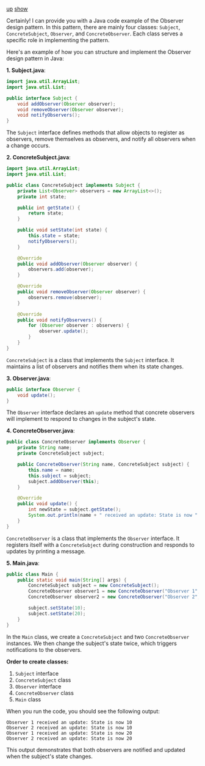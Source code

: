 [up](../README.md)  [show](./script/page01.md)

Certainly! I can provide you with a Java code example of the Observer design pattern. In this pattern, there are mainly four classes: `Subject`, `ConcreteSubject`, `Observer`, and `ConcreteObserver`. Each class serves a specific role in implementing the pattern.

Here's an example of how you can structure and implement the Observer design pattern in Java:

**1. Subject.java**:
```java
import java.util.ArrayList;
import java.util.List;

public interface Subject {
    void addObserver(Observer observer);
    void removeObserver(Observer observer);
    void notifyObservers();
}
```

The `Subject` interface defines methods that allow objects to register as observers, remove themselves as observers, and notify all observers when a change occurs.

**2. ConcreteSubject.java**:
```java
import java.util.ArrayList;
import java.util.List;

public class ConcreteSubject implements Subject {
    private List<Observer> observers = new ArrayList<>();
    private int state;

    public int getState() {
        return state;
    }

    public void setState(int state) {
        this.state = state;
        notifyObservers();
    }

    @Override
    public void addObserver(Observer observer) {
        observers.add(observer);
    }

    @Override
    public void removeObserver(Observer observer) {
        observers.remove(observer);
    }

    @Override
    public void notifyObservers() {
        for (Observer observer : observers) {
            observer.update();
        }
    }
}
```

`ConcreteSubject` is a class that implements the `Subject` interface. It maintains a list of observers and notifies them when its state changes.

**3. Observer.java**:
```java
public interface Observer {
    void update();
}
```

The `Observer` interface declares an `update` method that concrete observers will implement to respond to changes in the subject's state.

**4. ConcreteObserver.java**:
```java
public class ConcreteObserver implements Observer {
    private String name;
    private ConcreteSubject subject;

    public ConcreteObserver(String name, ConcreteSubject subject) {
        this.name = name;
        this.subject = subject;
        subject.addObserver(this);
    }

    @Override
    public void update() {
        int newState = subject.getState();
        System.out.println(name + " received an update: State is now " + newState);
    }
}
```

`ConcreteObserver` is a class that implements the `Observer` interface. It registers itself with a `ConcreteSubject` during construction and responds to updates by printing a message.

**5. Main.java**:
```java
public class Main {
    public static void main(String[] args) {
        ConcreteSubject subject = new ConcreteSubject();
        ConcreteObserver observer1 = new ConcreteObserver("Observer 1", subject);
        ConcreteObserver observer2 = new ConcreteObserver("Observer 2", subject);

        subject.setState(10);
        subject.setState(20);
    }
}
```

In the `Main` class, we create a `ConcreteSubject` and two `ConcreteObserver` instances. We then change the subject's state twice, which triggers notifications to the observers.

**Order to create classes:**
1. `Subject` interface
2. `ConcreteSubject` class
3. `Observer` interface
4. `ConcreteObserver` class
5. `Main` class

When you run the code, you should see the following output:
```
Observer 1 received an update: State is now 10
Observer 2 received an update: State is now 10
Observer 1 received an update: State is now 20
Observer 2 received an update: State is now 20
```

This output demonstrates that both observers are notified and updated when the subject's state changes.
